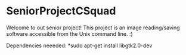 # SeniorProjectCSquad

Welcome to out senior project! This project is an image reading/saving software accessible from the Unix command line. :)

Dependencies neeeded:
\*sudo apt-get install libgtk2.0-dev
